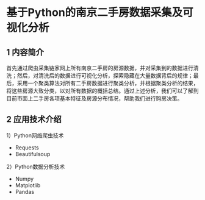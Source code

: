 # 基于Python的南京二手房数据采集及可视化分析
## 1 内容简介
首先通过爬虫采集链家网上所有南京二手房的房源数据，并对采集到的数据进行清洗；然后，对清洗后的数据进行可视化分析，探索隐藏在大量数据背后的规律；最后，采用一个聚类算法对所有二手房数据进行聚类分析，并根据聚类分析的结果，将这些房源大致分类，以对所有数据的概括总结。通过上述分析，我们可以了解到目前市面上二手房各项基本特征及房源分布情况，帮助我们进行购房决策。

## 2 应用技术介绍
1）Python网络爬虫技术
- Requests
- Beautifulsoup

2）Python数据分析技术
- Numpy
- Matplotlib
- Pandas
